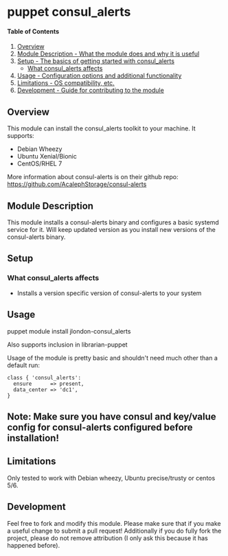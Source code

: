 # puppet consul_alerts 

#### Table of Contents

1. [Overview](#overview)
2. [Module Description - What the module does and why it is useful](#module-description)
3. [Setup - The basics of getting started with consul_alerts](#setup)
    * [What consul_alerts affects](#what-consul_alerts-affects)
4. [Usage - Configuration options and additional functionality](#usage)
5. [Limitations - OS compatibility, etc.](#limitations)
6. [Development - Guide for contributing to the module](#development)

## Overview

This module can install the consul_alerts toolkit to your machine. It supports:
 * Debian Wheezy
 * Ubuntu Xenial/Bionic
 * CentOS/RHEL 7

More information about consul-alerts is on their github repo:
https://github.com/AcalephStorage/consul-alerts

## Module Description

This module installs a consul-alerts binary and configures a basic systemd service for it.
Will keep updated version as you install new versions of the consul-alerts binary.

## Setup

### What consul_alerts affects

* Installs a version specific version of consul-alerts to your system

## Usage

puppet module install jlondon-consul_alerts

Also supports inclusion in librarian-puppet

Usage of the module is pretty basic and shouldn't need much other than a default run:

    class { 'consul_alerts':
      ensure      => present,
      data_center => 'dc1', 
    }

Note: Make sure you have consul and key/value config for consul-alerts configured before installation!
---  

## Limitations

Only tested to work with Debian wheezy, Ubuntu precise/trusty or centos 5/6.

## Development

Feel free to fork and modify this module.
Please make sure that if you make a useful change to submit a pull request!
Additionally if you do fully fork the project, please do not remove attribution (I only ask this because it has happened before).

